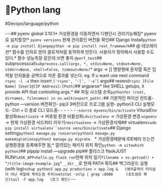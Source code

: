 # 🐍Python lang

#Devops/language/python

---## pyenv global 3.10.1* 가상환경을 이동하면서 디펜던시 관리가능해짐* pyenv로 설치할것!* `pyenv versions` 현재 관리중인 버전들 확인## Django Install```python -m pip install Djangopython -m pip install rest_framework```## @ 데코레이션* 함수를 인자로 받아 클로져처럼 동작하게 만든다. 사용자가 정의해서 사용할 수도 있다.* 함수 성능측정 같은데 쓰면 좋지 `@perf_test`## subprocesscall`subprocess.call(args, *, stdin=None, stdout=None, stderr=None, shell=False, timeout=None)`* args -> [] 명령행에 문자열 혹은 입력될 인자들을 공백으로 자른 결과를 넣는다. eg. If u want use next command `rsync -l -a`  then insert  `['rsync', ‘-l’, '-a’]` args## resend`rsync [File Name] [User]@[IP Address]:[Path]`## argparse* like SHELL getups, it provide API that controlling args.* ## 파일 시스템 순회```pythonfor (root, dirnames, filenames) in os.walk(export_path):```## 기본적인 파이선 컨트롤- python —version      버전확인- pip3      3버전으로 프로그램 실행- python3     CLI 실행모드- Ctrl + D 종료     CLI 모드종- - - - - - -`source myvenv/bin/activate` VituralEnv 활성화`deactivate`  → 버츄얼 환경 비활성화`cdvirtualenv` →  가상환경 변경 `wipeenv` → 현재 가상환경 서드파티 지우기`rmvirtualenv` →  가상환경삭제## virtualenv`sudo pip install virtualenv``source venv/bin/activate`## Django setting```python3 manage.py runserverpython3 manage.py makemigrationspython3 manage.py migrate  ```* 가상환경때문에 IDE에러 뜨는건 실행환경을 등록해주면 됨;* 깔려있는 패키지 위치 확인```python -m sitewhich python3```## pippip install —upgrade pip## 플라스크 flaskJUST RUN```FLASK_APP=hello.py flask run```현재 위치 일기`filename = os.getcwd() + “/title-image-example.jpg”` `__dir__`로 현재 PATH 획득## 백그라운드 실행 (with log)```nohup python3 app.py production > app.log &   (에러출력이 터미널이 아닌 파일에 찍히는점 주의)netstat -ntlp | grep :8000      (포트점유 확인)tail -f app.log   (로그 확인)```---
